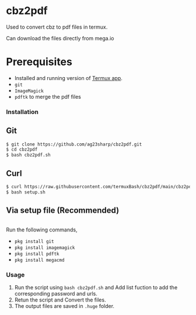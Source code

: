 # cbz2pdf
Used to convert cbz to pdf files in termux.

Can download the files directly from mega.io 

# Prerequisites
* Installed and running version of [Termux app](https://f-droid.org/en/packages/com.termux/).
* `git`
* `ImageMagick`
* `pdftk` to merge the pdf files

### Installation
## Git
```sh
$ git clone https://github.com/ag23sharp/cbz2pdf.git
$ cd cbz2pdf
$ bash cbz2pdf.sh
```
## Curl
```sh
$ curl https://raw.githubusercontent.com/termuxBash/cbz2pdf/main/cbz2pdf.sh
$ bash setup.sh
```
## Via setup file (Recommended)
```bash <(curl -s https://raw.githubusercontent.com/termuxBash/cbz2pdf/main/setup.sh)
```
Run the following commands,
* `pkg install git`
* `pkg install imagemagick`
* `pkg install pdftk`
* `pkg install megacmd`

### Usage
1. Run the script using `bash cbz2pdf.sh` and Add list fuction to add the corresponding password and urls.
2. Retun the script and Convert the files.
3. The output files are saved in `.huge` folder.
